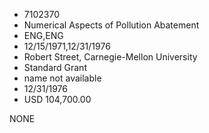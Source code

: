 * 7102370
* Numerical Aspects of Pollution Abatement
* ENG,ENG
* 12/15/1971,12/31/1976
* Robert Street, Carnegie-Mellon University
* Standard Grant
*   name not available
* 12/31/1976
* USD 104,700.00

NONE